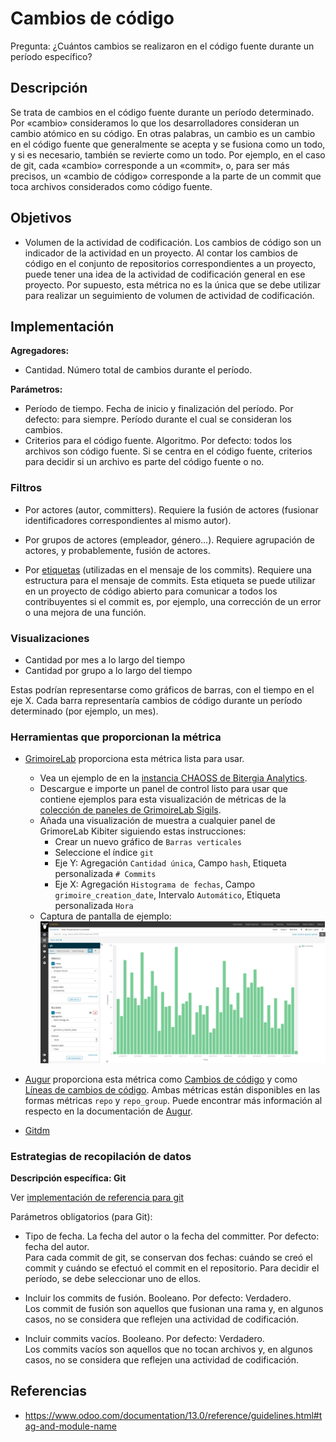 # Cambios de código

Pregunta: ¿Cuántos cambios se realizaron en el código fuente durante un período específico?


## Descripción

Se trata de cambios en el código fuente durante un período determinado. Por «cambio» consideramos lo que los desarrolladores consideran un cambio atómico en su código. En otras palabras, un cambio es un cambio en el código fuente que generalmente se acepta y se fusiona como un todo, y si es necesario, también se revierte como un todo. Por ejemplo, en el caso de git, cada «cambio» corresponde a un «commit», o, para ser más precisos, un «cambio de código» corresponde a la parte de un commit que toca archivos considerados como código fuente.


## Objetivos

* Volumen de la actividad de codificación. Los cambios de código son un indicador de la actividad en un proyecto. Al contar los cambios de código en el conjunto de repositorios correspondientes a un proyecto, puede tener una idea de la actividad de codificación general en ese proyecto. Por supuesto, esta métrica no es la única que se debe utilizar para realizar un seguimiento de volumen de actividad de codificación.


## Implementación

**Agregadores:**
* Cantidad. Número total de cambios durante el período.

**Parámetros:**
* Período de tiempo. Fecha de inicio y finalización del período. Por defecto: para siempre. Período durante el cual se consideran los cambios.
* Criterios para el código fuente. Algoritmo. Por defecto: todos los archivos son código fuente. Si se centra en el código fuente, criterios para decidir si un archivo es parte del código fuente o no.


### Filtros

* Por actores (autor, committers). Requiere la fusión de actores (fusionar identificadores correspondientes al mismo autor).

* Por grupos de actores (empleador, género...). Requiere agrupación de actores, y probablemente, fusión de actores.

* Por [etiquetas](https://www.odoo.com/documentation/13.0/reference/guidelines.html#tag-and-module-name) (utilizadas en el mensaje de los commits). Requiere una estructura para el mensaje de commits. Esta etiqueta se puede utilizar en un proyecto de código abierto para comunicar a todos los contribuyentes si el commit es, por ejemplo, una corrección de un error o una mejora de una función.

### Visualizaciones

* Cantidad por mes a lo largo del tiempo
* Cantidad por grupo a lo largo del tiempo

Estas podrían representarse como gráficos de barras, con el tiempo en el eje X. Cada barra representaría cambios de código durante un período determinado (por ejemplo, un mes).


### Herramientas que proporcionan la métrica

* [GrimoireLab](https://chaoss.github.io/grimoirelab) proporciona esta métrica lista para usar.
  - Vea un ejemplo de en la [instancia CHAOSS de Bitergia Analytics](https://chaoss.biterg.io/app/kibana#/dashboard/Git).
  - Descargue e importe un panel de control listo para usar que contiene ejemplos para esta visualización de métricas de la [colección de paneles de GrimoireLab Sigils](https://chaoss.github.io/grimoirelab-sigils/panels/git/).
  - Añada una visualización de muestra a cualquier panel de GrimoreLab Kibiter siguiendo estas instrucciones:
    * Crear un nuevo gráfico de `Barras verticales`
    * Seleccione el índice `git`
    * Eje Y: Agregación `Cantidad única`, Campo `hash`, Etiqueta personalizada `# Commits`
    * Eje X: Agregación `Histograma de fechas`, Campo `grimoire_creation_date`, Intervalo `Automático`, Etiqueta personalizada `Hora`
  - Captura de pantalla de ejemplo: ![Captura de pantalla de GrimoireLab de la métrica Code_Changes](images/code-changes_grimoirelab.png)

* [Augur](http://augur.osshealth.io/) proporciona esta métrica como [Cambios de código](http://augur.osshealth.io/api_docs/#api-Evolution-code_changes_repo/) y como [Líneas de cambios de código](http://augur.osshealth.io/api_docs/#api-Evolution-code_changes_lines_repo). Ambas métricas están disponibles en las formas métricas `repo` y `repo_group`. Puede encontrar más información al respecto en la documentación de [Augur](https://oss-augur.readthedocs.io/en/master/getting-started/create-a-metric/overview.html#metric-forms).

* [Gitdm](https://repo.or.cz/w/git-dm.git)


### Estrategias de recopilación de datos

**Descripción específica: Git**

Ver [implementación de referencia para git](https://github.com/chaoss/wg-evolution/blob/master/implementations/notebooks_df/code_changes_git.ipynb)

Parámetros obligatorios (para Git):

* Tipo de fecha. La fecha del autor o la fecha del committer. Por defecto: fecha del autor.  
  Para cada commit de git, se conservan dos fechas: cuándo se creó el commit y cuándo se efectuó el commit en el repositorio. Para decidir el período, se debe seleccionar uno de ellos.

* Incluir los commits de fusión. Booleano. Por defecto: Verdadero.  
  Los commit de fusión son aquellos que fusionan una rama y, en algunos casos, no se considera que reflejen una actividad de codificación.

* Incluir commits vacíos. Booleano. Por defecto: Verdadero.  
  Los commits vacíos son aquellos que no tocan archivos y, en algunos casos, no se considera que reflejen una actividad de codificación.

## Referencias

* https://www.odoo.com/documentation/13.0/reference/guidelines.html#tag-and-module-name
